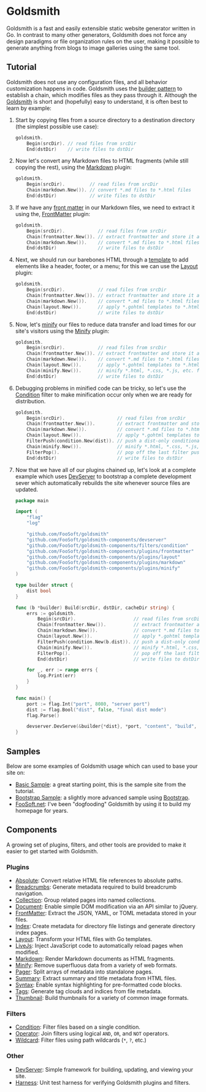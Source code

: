 # Goldsmith #

Goldsmith is a fast and easily extensible static website generator written in Go. In contrast to many other generators,
Goldsmith does not force any design paradigms or file organization rules on the user, making it possible to generate
anything from blogs to image galleries using the same tool.

## Tutorial ##

Goldsmith does not use any configuration files, and all behavior customization happens in code. Goldsmith uses the
[builder pattern](https://en.wikipedia.org/wiki/Builder_pattern) to establish a chain, which modifies files as they pass
through it. Although the [Goldsmith](https://godoc.org/github.com/FooSoft/goldsmith) is short and (hopefully) easy to
understand, it is often best to learn by example:

1.  Start by copying files from a source directory to a destination directory (the simplest possible use case):

    ```go
    goldsmith.
        Begin(srcDir). // read files from srcDir
        End(dstDir)    // write files to dstDir
    ```

2.  Now let's convert any Markdown files to HTML fragments (while still copying the rest), using the
    [Markdown](https://godoc.org/github.com/FooSoft/goldsmith-components/plugins/markdown) plugin:

    ```go
    goldsmith.
        Begin(srcDir).         // read files from srcDir
        Chain(markdown.New()). // convert *.md files to *.html files
        End(dstDir)            // write files to dstDir
    ```

3.  If we have any
    [front matter](https://raw.githubusercontent.com/FooSoft/goldsmith-samples/master/basic/content/index.md) in our
    Markdown files, we need to extract it using the,
    [FrontMatter](https://godoc.org/github.com/FooSoft/goldsmith-components/plugins/frontmatter) plugin:

    ```go
    goldsmith.
        Begin(srcDir).            // read files from srcDir
        Chain(frontmatter.New()). // extract frontmatter and store it as metadata
        Chain(markdown.New()).    // convert *.md files to *.html files
        End(dstDir)               // write files to dstDir
    ```

4.  Next, we should run our barebones HTML through a
    [template](https://raw.githubusercontent.com/FooSoft/goldsmith-samples/master/basic/content/layouts/basic.gohtml) to
    add elements like a header, footer, or a menu; for this we can use the
    [Layout](https://godoc.org/github.com/FooSoft/goldsmith-components/plugins/frontmatter) plugin:

    ```go
    goldsmith.
        Begin(srcDir).            // read files from srcDir
        Chain(frontmatter.New()). // extract frontmatter and store it as metadata
        Chain(markdown.New()).    // convert *.md files to *.html files
        Chain(layout.New()).      // apply *.gohtml templates to *.html files
        End(dstDir)               // write files to dstDir
    ```

5.  Now, let's [minify](https://en.wikipedia.org/wiki/Minification_(programming)) our files to reduce data transfer and
    load times for our site's visitors using the
    [Minify](https://godoc.org/github.com/FooSoft/goldsmith-components/plugins/minify) plugin:

    ```go
    goldsmith.
        Begin(srcDir).            // read files from srcDir
        Chain(frontmatter.New()). // extract frontmatter and store it as metadata
        Chain(markdown.New()).    // convert *.md files to *.html files
        Chain(layout.New()).      // apply *.gohtml templates to *.html files
        Chain(minify.New()).      // minify *.html, *.css, *.js, etc. files
        End(dstDir)               // write files to dstDir
    ```

6.  Debugging problems in minified code can be tricky, so let's use the
    [Condition](https://godoc.org/github.com/FooSoft/goldsmith-components/filters/condition) filter to make minification
    occur only when we are ready for distribution.

    ```go
    goldsmith.
        Begin(srcDir).                   // read files from srcDir
        Chain(frontmatter.New()).        // extract frontmatter and store it as metadata
        Chain(markdown.New()).           // convert *.md files to *.html files
        Chain(layout.New()).             // apply *.gohtml templates to *.html files
        FilterPush(condition.New(dist)). // push a dist-only conditional filter onto the stack
        Chain(minify.New()).             // minify *.html, *.css, *.js, etc. files
        FilterPop().                     // pop off the last filter pushed onto the stack
        End(dstDir)                      // write files to dstDir
    ```

7.  Now that we have all of our plugins chained up, let's look at a complete example which uses
    [DevServer](https://godoc.org/github.com/FooSoft/goldsmith-components/devserver) to bootstrap a complete development
    sever which automatically rebuilds the site whenever source files are updated.

    ```go
    package main

    import (
        "flag"
        "log"

        "github.com/FooSoft/goldsmith"
        "github.com/FooSoft/goldsmith-components/devserver"
        "github.com/FooSoft/goldsmith-components/filters/condition"
        "github.com/FooSoft/goldsmith-components/plugins/frontmatter"
        "github.com/FooSoft/goldsmith-components/plugins/layout"
        "github.com/FooSoft/goldsmith-components/plugins/markdown"
        "github.com/FooSoft/goldsmith-components/plugins/minify"
    )

    type builder struct {
        dist bool
    }

    func (b *builder) Build(srcDir, dstDir, cacheDir string) {
        errs := goldsmith.
            Begin(srcDir).                     // read files from srcDir
            Chain(frontmatter.New()).          // extract frontmatter and store it as metadata
            Chain(markdown.New()).             // convert *.md files to *.html files
            Chain(layout.New()).               // apply *.gohtml templates to *.html files
            FilterPush(condition.New(b.dist)). // push a dist-only conditional filter onto the stack
            Chain(minify.New()).               // minify *.html, *.css, *.js, etc. files
            FilterPop().                       // pop off the last filter pushed onto the stack
            End(dstDir)                        // write files to dstDir

        for _, err := range errs {
            log.Print(err)
        }
    }

    func main() {
        port := flag.Int("port", 8080, "server port")
        dist := flag.Bool("dist", false, "final dist mode")
        flag.Parse()

        devserver.DevServe(&builder{*dist}, *port, "content", "build", "cache")
    }
    ```

## Samples ##

Below are some examples of Goldsmith usage which can used to base your site on:

*   [Basic Sample](https://github.com/FooSoft/goldsmith-samples/tree/master/basic): a great starting point, this is the
    sample site from the tutorial.
*   [Bootstrap Sample](https://github.com/FooSoft/goldsmith-samples/tree/master/bootstrap): a slightly more advanced
    sample using [Bootstrap](https://getbootstrap.com/).
*   [FooSoft.net](https://foosoft.net/projects/goldsmith): I've been "dogfooding" Goldsmith by using it to build
    my homepage for years.

## Components ##

A growing set of plugins, filters, and other tools are provided to make it easier to get started with Goldsmith.

### Plugins ###

*   [Absolute](https://godoc.org/github.com/FooSoft/goldsmith-components/plugins/absolute): Convert relative HTML file
    references to absolute paths.
*   [Breadcrumbs](https://godoc.org/github.com/FooSoft/goldsmith-components/plugins/breadcrumbs): Generate metadata
    required to build breadcrumb navigation.
*   [Collection](https://godoc.org/github.com/FooSoft/goldsmith-components/plugins/collection): Group related pages
    into named collections.
*   [Document](https://godoc.org/github.com/FooSoft/goldsmith-components/plugins/document): Enable simple DOM
    modification via an API similar to jQuery.
*   [FrontMatter](https://godoc.org/github.com/FooSoft/goldsmith-components/plugins/frontmatter): Extract the
    JSON, YAML, or TOML metadata stored in your files.
*   [Index](https://godoc.org/github.com/FooSoft/goldsmith-components/plugins/index): Create metadata for directory file
    listings and generate directory index pages.
*   [Layout](https://godoc.org/github.com/FooSoft/goldsmith-components/plugins/layout): Transform your HTML files with
    Go templates.
*   [LiveJs](https://godoc.org/github.com/FooSoft/goldsmith-components/plugins/livejs): Inject JavaScript code to
    automatically reload pages when modified.
*   [Markdown](https://godoc.org/github.com/FooSoft/goldsmith-components/plugins/markdown): Render Markdown documents
    as HTML fragments.
*   [Minify](https://godoc.org/github.com/FooSoft/goldsmith-components/plugins/minify): Remove superfluous data from a
    variety of web formats.
*   [Pager](https://godoc.org/github.com/FooSoft/goldsmith-components/plugins/pager): Split arrays of metadata into
    standalone pages.
*   [Summary](https://godoc.org/github.com/FooSoft/goldsmith-components/plugins/summary): Extract summary and title
    metadata from HTML files.
*   [Syntax](https://godoc.org/github.com/FooSoft/goldsmith-components/plugins/syntax): Enable syntax highlighting for
    pre-formatted code blocks.
*   [Tags](https://godoc.org/github.com/FooSoft/goldsmith-components/plugins/tags): Generate tag clouds and indices
    from file metadata.
*   [Thumbnail](https://godoc.org/github.com/FooSoft/goldsmith-components/plugins/thumbnail): Build thumbnails for a
    variety of common image formats.

### Filters ###

*   [Condition](https://godoc.org/github.com/FooSoft/goldsmith-components/filters/condition): Filter files based on a
    single condition.
*   [Operator](https://godoc.org/github.com/FooSoft/goldsmith-components/filters/operator): Join filters using
    logical `AND`, `OR`, and `NOT` operators.
*   [Wildcard](https://godoc.org/github.com/FooSoft/goldsmith-components/filters/wildcard): Filter files using path
    wildcards (`*`, `?`, etc.)

### Other ###

*   [DevServer](https://godoc.org/github.com/FooSoft/goldsmith-components/devserver): Simple framework for building,
    updating, and viewing your site.
*   [Harness](https://godoc.org/github.com/FooSoft/goldsmith-components/harness): Unit test harness for verifying
    Goldsmith plugins and filters.
